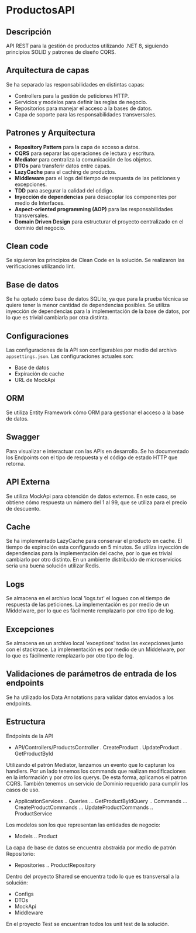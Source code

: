 # ProductosAPI

## Descripción
API REST para la gestión de productos utilizando .NET 8, siguiendo principios SOLID y patrones de diseño CQRS.

## Arquitectura de capas
Se ha separado las responsabilidades en distintas capas:
- Controllers para la gestión de peticiones HTTP.
- Servicios y modelos para definir las reglas de negocio.
- Repositorios para manejar el acceso a la bases de datos.
- Capa de soporte para las responsabilidades transversales.

## Patrones y Arquitectura
- **Repository Pattern** para la capa de acceso a datos.
- **CQRS** para separar las operaciones de lectura y escritura.
- **Mediator** para centraliza la comunicación de los objetos.
- **DTOs** para transferir datos entre capas.
- **LazyCache** para el caching de productos.
- **Middleware** para el logs del tiempo de respuesta de las peticiones y excepciones.
- **TDD** para asegurar la calidad del código.
- **Inyección de dependencias** para desacoplar los componentes por medio de Interfaces.
- **Aspect-oriented programming (AOP)** para las responsabilidades transversales.
- **Domain Driven Design** para estructurar el proyecto centralizado en el dominio del negocio.

## Clean code
Se siguieron los principios de Clean Code en la solución. Se realizaron las verificaciones utilizando lint.

## Base de datos
Se ha optado cómo base de datos SQLite, ya que para la prueba técnica se quiere tener la menor cantidad de dependencias posibles.
Se utiliza inyección de dependencias para la implementación de la base de datos, por lo que es trivial cambiarla por otra distinta.

## Configuraciones
Las configuraciones de la API son configurables por medio del archivo `appsettings.json`.
Las configuraciones actuales son:
- Base de datos
- Expiración de cache
- URL de MockApi

## ORM
Se utiliza Entity Framework cómo ORM para gestionar el acceso a la base de datos. 

## Swagger
Para visualizar e interactuar con las APIs en desarrollo.
Se ha documentado los Endpoints con el tipo de respuesta y el código de estado HTTP que retorna.

## API Externa
Se utiliza MockApi para obtención de datos externos.
En este caso, se obtiene cómo respuesta un número del 1 al 99, que se utiliza para el precio de descuento.

## Cache
Se ha implementado LazyCache para conservar el producto en cache. 
El tiempo de expiración esta configurado en 5 minutos.
Se utiliza inyección de dependencias para la implementación del cache, por lo que es trivial cambiarlo por otro distinto.
En un ambiente distribuido de microservicios sería una buena solución utilizar Redis.

## Logs
Se almacena en el archivo local 'logs.txt' el logueo con el tiempo de respuesta de las peticiones.
La implementación es por medio de un Middelware, por lo que es fácilmente remplazarlo por otro tipo de log.

## Excepciones
Se almacena en un archivo local 'exceptions' todas las excepciones junto con el stacktrace.
La implementación es por medio de un Middelware, por lo que es fácilmente remplazarlo por otro tipo de log.

## Validaciones de parámetros de entrada de los endpoints
Se ha utilizado los Data Annotations para validar datos enviados a los endpoints.

## Estructura
Endpoints de la API
- API/Controllers/ProductsController
. CreateProduct
. UpdateProduct
. GetProductById

Utilizando el patrón Mediator, lanzamos un evento que lo capturan los handlers.
Por un lado tenemos los commands que realizan modificaciones en la información y por otro los querys.
De esta forma, aplicamos el patron CQRS.
También tenemos un servicio de Dominio requerido para cumplir los casos de uso.

- ApplicationServices
.. Queries
... GetProductByIdQuery
.. Commands
... CreateProductCommands
... UpdateProductCommands
.. ProductService

Los modelos son los que representan las entidades de negocio:
- Models
.. Product

La capa de base de datos se encuentra abstraida por medio de patrón Repositorio:
- Repositories
.. ProductRepository

Dentro del proyecto Shared se encuentra todo lo que es transversal a la solución:
- Configs
- DTOs
- MockApi
- Middleware

En el proyecto Test se encuentran todos los unit test de la solución.




